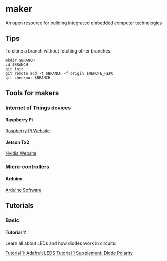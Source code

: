 # maker
An open resource for building integrated embedded computer technologies

## Tips
To clone a branch without fetching other branches:


```
mkdir $BRANCH
cd $BRANCH
git init
git remote add -t $BRANCH -f origin $REMOTE_REPO
git checkout $BRANCH
```

## Tools for makers

### Internet of Things devices

#### Raspberry Pi

[Raspberry Pi Website](https://www.raspberrypi.org/)

#### Jetson Tx2
[Nvidia Website](https://developer.nvidia.com/embedded/buy/jetson-tx2)
### Micro-controllers
#### Arduino
[Arduino Software](https://www.arduino.cc/en/Main/Software)
## Tutorials
### Basic
#### Tutorial 1:
Learn all about LEDs and how diodes work in circuits:

[Tutorial 1: Adafruit LEDS](https://learn.adafruit.com/all-about-leds)
[Tutorial 1 Supplement: Diode Polarity](https://learn.sparkfun.com/tutorials/polarity/diode-and-led-polarity)
